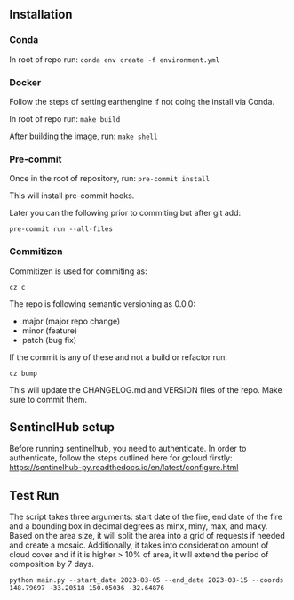 
## Installation

### Conda
In root of repo run:
`conda env create -f environment.yml`

### Docker
Follow the steps of setting earthengine if not doing the install via Conda. 

In root of repo run:
`make build`

After building the image, run:
`make shell`

### Pre-commit

Once in the root of repository, run:
`pre-commit install`

This will install pre-commit hooks. 

Later you can the following prior to commiting but after git add:

`pre-commit run --all-files`

### Commitizen

Commitizen is used for commiting as:

`cz c`

The repo is following semantic versioning as 0.0.0:
- major (major repo change)
- minor (feature)
- patch (bug fix)

If the commit is any of these and not a build or refactor run:

`cz bump`

This will update the CHANGELOG.md and VERSION files of the repo. Make sure to commit them. 

## SentinelHub setup

Before running sentinelhub, you need to authenticate. In order to authenticate, follow the steps outlined here for gcloud firstly:
https://sentinelhub-py.readthedocs.io/en/latest/configure.html 


## Test Run

The script takes three arguments: start date of the fire, end date of the fire and a bounding box in decimal degrees as minx, miny, max, and maxy. 
Based on the area size, it will split the area into a grid of requests if needed and create a mosaic.
Additionally, it takes into consideration amount of cloud cover and if it is higher > 10% of area, it will extend the period of composition by 7 days.  

`python main.py --start_date 2023-03-05 --end_date 2023-03-15 --coords 148.79697 -33.20518 150.05036 -32.64876`